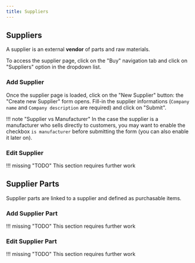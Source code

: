 ```yaml
---
title: Suppliers
---
```


## Suppliers

A supplier is an external **vendor** of parts and raw materials.

To access the supplier page, click on the "Buy" navigation tab and click on "Suppliers" option in the dropdown list.

### Add Supplier

Once the supplier page is loaded, click on the "New Supplier" button: the "Create new Supplier" form opens. Fill-in the supplier informations (`Company name` and `Company description` are required) and click on "Submit".

!!! note "Supplier vs Manufacturer"
	In the case the supplier is a manufacturer who sells directly to customers, you may want to enable the checkbox `is manufacturer` before submitting the form (you can also enable it later on).

### Edit Supplier

!!! missing "TODO"
	This section requires further work

## Supplier Parts

Supplier parts are linked to a supplier and defined as purchasable items.

### Add Supplier Part

!!! missing "TODO"
	This section requires further work

### Edit Supplier Part

!!! missing "TODO"
	This section requires further work
